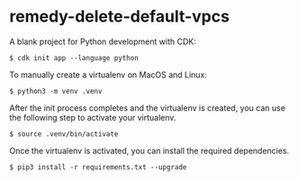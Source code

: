 # remedy-delete-default-vpcs

A blank project for Python development with CDK:

```
$ cdk init app --language python
```

To manually create a virtualenv on MacOS and Linux:

```
$ python3 -m venv .venv
```

After the init process completes and the virtualenv is created, you can use the following
step to activate your virtualenv.

```
$ source .venv/bin/activate
```

Once the virtualenv is activated, you can install the required dependencies.

```
$ pip3 install -r requirements.txt --upgrade
```
